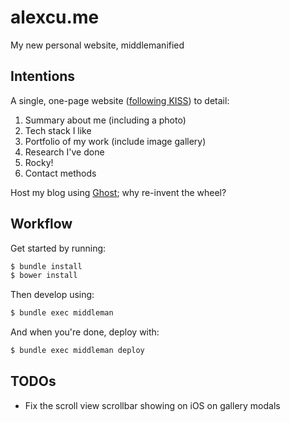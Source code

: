 # alexcu.me

My new personal website, middlemanified

## Intentions

A single, one-page website ([following KISS](https://en.wikipedia.org/wiki/KISS_principle)) to detail:

1. Summary about me (including a photo)
2. Tech stack I like
3. Portfolio of my work (include image gallery)
4. Research I've done
5. Rocky!
6. Contact methods

Host my blog using [Ghost](https://ghost.org); why re-invent the wheel?

## Workflow

Get started by running:

```bash
$ bundle install
$ bower install
```

Then develop using:

```bash
$ bundle exec middleman
```

And when you're done, deploy with:

```bash
$ bundle exec middleman deploy
```

## TODOs

- Fix the scroll view scrollbar showing on iOS on gallery modals